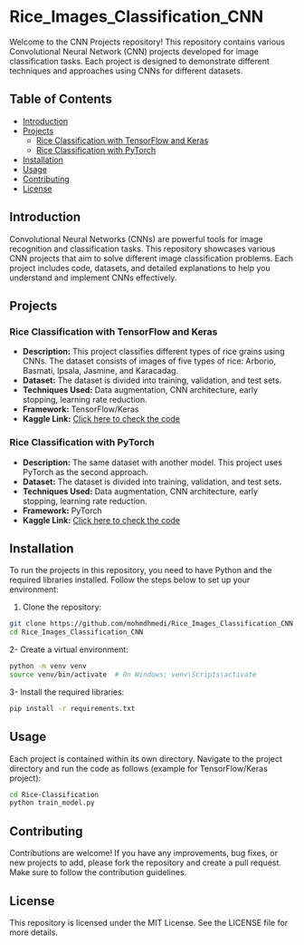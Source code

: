 # Rice_Images_Classification_CNN

Welcome to the CNN Projects repository! This repository contains various Convolutional Neural Network (CNN) projects developed for image classification tasks. Each project is designed to demonstrate different techniques and approaches using CNNs for different datasets.

## Table of Contents

- [Introduction](#introduction)
- [Projects](#projects)
  - [Rice Classification with TensorFlow and Keras](#rice-classification-with-tensorflow-and-keras)
  - [Rice Classification with PyTorch](#rice-classification-with-pytorch)
- [Installation](#installation)
- [Usage](#usage)
- [Contributing](#contributing)
- [License](#license)

## Introduction

Convolutional Neural Networks (CNNs) are powerful tools for image recognition and classification tasks. This repository showcases various CNN projects that aim to solve different image classification problems. Each project includes code, datasets, and detailed explanations to help you understand and implement CNNs effectively.

## Projects

### Rice Classification with TensorFlow and Keras

- **Description:** This project classifies different types of rice grains using CNNs. The dataset consists of images of five types of rice: Arborio, Basmati, Ipsala, Jasmine, and Karacadag.
- **Dataset:** The dataset is divided into training, validation, and test sets.
- **Techniques Used:** Data augmentation, CNN architecture, early stopping, learning rate reduction.
- **Framework:** TensorFlow/Keras
- **Kaggle Link:** [Click here to check the code](https://www.kaggle.com/code/mohmdhmedi/rice-images-cnn)


### Rice Classification with PyTorch

- **Description:** The same dataset with another model. This project uses PyTorch as the second approach.
- **Dataset:** The dataset is divided into training, validation, and test sets.
- **Techniques Used:** Data augmentation, CNN architecture, early stopping, learning rate reduction.
- **Framework:** PyTorch
- **Kaggle Link:** [Click here to check the code](https://www.kaggle.com/code/mohmdhmedi/rice-images-cnn-pytorch)

## Installation

To run the projects in this repository, you need to have Python and the required libraries installed. Follow the steps below to set up your environment:

1. Clone the repository:

```bash
git clone https://github.com/mohmdhmedi/Rice_Images_Classification_CNN.git
cd Rice_Images_Classification_CNN
```
2- Create a virtual environment:

```bash
python -m venv venv
source venv/bin/activate  # On Windows: venv\Scripts\activate
```
3- Install the required libraries:

```bash
pip install -r requirements.txt
```
## Usage

Each project is contained within its own directory. Navigate to the project directory and run the code as follows (example for TensorFlow/Keras project):

```bash
cd Rice-Classification
python train_model.py
```
## Contributing

Contributions are welcome! If you have any improvements, bug fixes, or new projects to add, please fork the repository and create a pull request. Make sure to follow the contribution guidelines.

## License

This repository is licensed under the MIT License. See the LICENSE file for more details.

